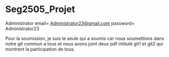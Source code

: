 # Seg2505_Projet

Administrator email= Administrator23@gmail.com
password= Administrator23

Pour la soumission, je suis le seule qui a soumis car nous soumettions dans notre git commun a tous et nous avons joint deux pdf intitulé git1 et git2 qui montrent la participation de tous.
